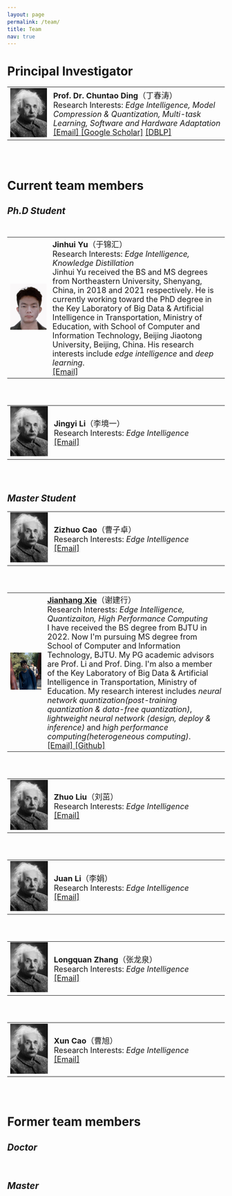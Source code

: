```yaml
---
layout: page
permalink: /team/
title: Team
nav: true
---
```


# **Principal Investigator**
<table  rules="none">
	<tr>
		<td width="150">
			<left>
			<img src="/assets/img/prof_pic.jpg" width=100/>
			</left>
		</td>
		<td width="600" >
			<left>
				<font size="4"><b>Prof. Dr. Chuntao Ding</b>（丁春涛）<br/>
<!--                                     Director & PI <br/> -->
                                    Research Interests: <i>Edge Intelligence, Model Compression & Quantization, Multi-task Learning, Software and Hardware Adaptation</i> <br/>
									<a href="mailto:chuntaoding@163.com">[Email]   </a>
									<a href="https://scholar.google.com/citations?user=MVlO39QAAAAJ&hl=zh-CN&oi=ao">[Google Scholar]</a>
					<a href="https://dblp.org/pid/150/4003.html">[DBLP]   </a>
				</font> 
			</left>
		</td>
    </tr>
</table>
<br>
<br>

# **Current team members**
## *Ph.D Student*
<br>
<table  rules="none">
	<tr>
		<td width="150">
			<left>
			<img src="/assets/img/yujinhui.png" width=100/>
			</left>
		</td>
		<td width="600" >
			<left>
				<font size="4"><b>Jinhui Yu</b>（于锦汇）<br/>
                                    Research Interests: <i>Edge Intelligence, Knowledge Distillation</i> <br/>
				     Jinhui Yu received the BS and MS degrees from Northeastern University, Shenyang, China, in 2018 and 2021 respectively. He is currently working toward the PhD degree in the Key Laboratory of Big Data & Artificial Intelligence in Transportation, Ministry of Education, with School of Computer and Information Technology, Beijing Jiaotong University, Beijing, China. His research interests include <i>edge intelligence</i> and <i>deep learning</i>. <br/>
				<a href="mailto:chuntaoding@163.com">[Email]   </a>
				</font> 
			</left>
		</td>
    </tr>
</table>
<br>
<br>

<table  rules="none">
	<tr>
		<td width="150">
			<left>
			<img src="/assets/img/prof_pic.jpg" width=100/>
			</left>
		</td>
		<td width="600" >
			<left>
				<font size="4"><b>Jingyi Li</b>（李境一） <br/>
                                    Research Interests: <i>Edge Intelligence</i> <br/>
				<a href="mailto:chuntaoding@163.com">[Email]</a>
				</font> 
			</left>
		</td>
    </tr>
</table>
<br>
<br>

## *Master Student*
<table  rules="none">
	<tr>
		<td width="150">
			<left>
			<img src="/assets/img/prof_pic.jpg" width=100/>
			</left>
		</td>
		<td width="600" >
			<left>
				<font size="4"><b>Zizhuo Cao</b>（曹子卓） <br/>
<!--                                     Director & PI <br/> -->
                                    Research Interests: <i>Edge Intelligence</i> <br/>
									<a href="mailto:chuntaoding@163.com">[Email]   </a>
<!-- 									<a href="https://scholar.google.com/citations?hl=zh-CN&user=k4SdlbcAAAAJ">[Google Scholar]</a> -->
				</font> 
			</left>
		</td>
    </tr>
</table>
<br>
<br>

<table  rules="none">
	<tr>
		<td width="150">
			<left>
			<img src="/assets/img/jhx.png" width=100/>
			</left>
		</td>
		<td width="600" >
			<left>
				<font size="4"><b><a href="https://jianhayes.github.io/">Jianhang Xie</a></b>（谢建行）<br/>
<!--                                     Director & PI <br/> -->
                                    Research Interests: <i>Edge Intelligence, Quantizaiton, High Performance Computing</i> <br/>
					I have received the BS degree from BJTU in 2022. Now I'm pursuing MS degree from School of Computer and Information Technology, BJTU. My PG academic advisors are Prof. Li and Prof. Ding. I'm also a member of the Key Laboratory of Big Data & Artificial Intelligence in Transportation, Ministry of Education. My research interest includes <i>neural network quantization(post-training quantization & data-free quantization)</i>, <i>lightweight neural network (design, deploy & inference)</i> and <i>high performance computing(heterogeneous computing)</i>. <br/>
									<a href="mailto:xiejianhang@bjtu.edu.cn">[Email]   </a>
									<a href="https://github.com/jianhayes">[Github]   </a>
<!-- 									<a href="https://scholar.google.com/citations?hl=zh-CN&user=k4SdlbcAAAAJ">[Google Scholar]</a> -->
				</font> 
			</left>
		</td>
    </tr>
</table>
<br>
<br>

<table  rules="none">
	<tr>
		<td width="150">
			<left>
			<img src="/assets/img/prof_pic.jpg" width=100/>
			</left>
		</td>
		<td width="600" >
			<left>
				<font size="4"><b>Zhuo Liu</b>（刘茁）<br/>
<!--                                     Director & PI <br/> -->
                                    Research Interests: <i>Edge Intelligence</i> <br/>
									<a href="mailto:chuntaoding@163.com">[Email]   </a>
<!-- 									<a href="https://scholar.google.com/citations?hl=zh-CN&user=k4SdlbcAAAAJ">[Google Scholar]</a> -->
				</font> 
			</left>
		</td>
    </tr>
</table>
<br>
<br>

<table  rules="none">
	<tr>
		<td width="150">
			<left>
			<img src="/assets/img/prof_pic.jpg" width=100/>
			</left>
		</td>
		<td width="600" >
			<left>
				<font size="4"><b>Juan Li</b>（李娟）<br/>
<!--                                     Director & PI <br/> -->
                                    Research Interests: <i>Edge Intelligence</i> <br/>
									<a href="mailto:chuntaoding@163.com">[Email]   </a>
<!-- 									<a href="https://scholar.google.com/citations?hl=zh-CN&user=k4SdlbcAAAAJ">[Google Scholar]</a> -->
				</font> 
			</left>
		</td>
    </tr>
</table>
<br>
<br>

<table  rules="none">
	<tr>
		<td width="150">
			<left>
			<img src="/assets/img/prof_pic.jpg" width=100/>
			</left>
		</td>
		<td width="600" >
			<left>
				<font size="4"><b>Longquan Zhang</b>（张龙泉）<br/>
<!--                                     Director & PI <br/> -->
                                    Research Interests: <i>Edge Intelligence</i> <br/>
									<a href="mailto:chuntaoding@163.com">[Email]   </a>
<!-- 									<a href="https://scholar.google.com/citations?hl=zh-CN&user=k4SdlbcAAAAJ">[Google Scholar]</a> -->
				</font> 
			</left>
		</td>
    </tr>
</table>
<br>
<br>

<table  rules="none">
	<tr>
		<td width="150">
			<left>
			<img src="/assets/img/prof_pic.jpg" width=100/>
			</left>
		</td>
		<td width="600" >
			<left>
				<font size="4"><b>Xun Cao</b>（曹旭）<br/>
<!--                                     Director & PI <br/> -->
                                    Research Interests: <i>Edge Intelligence</i> <br/>
									<a href="mailto:chuntaoding@163.com">[Email]   </a>
<!-- 									<a href="https://scholar.google.com/citations?hl=zh-CN&user=k4SdlbcAAAAJ">[Google Scholar]</a> -->
				</font> 
			</left>
		</td>
    </tr>
</table>
<br>
<br>


# **Former team members**
## *Doctor*
<br>

## *Master*
<br>
